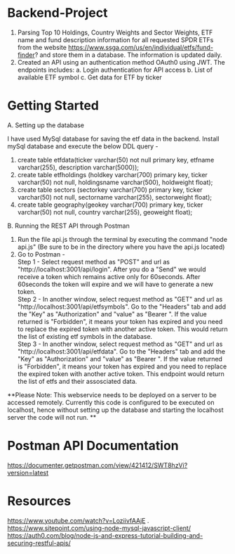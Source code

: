 # Backend-Project
1. Parsing Top 10 Holdings, Country Weights and Sector Weights, ETF name and fund description information for all requested SPDR ETFs from the website https://www.ssga.com/us/en/individual/etfs/fund-finder? and store them in a database. The information is updated daily.
2. Created an API using an authentication method OAuth0 using JWT. The endpoints includes:
    a. Login authentication for API access
    b. List of available ETF symbol
    c. Get data for ETF by ticker

# Getting Started

A. Setting up the database  

I have used MySql database for saving the etf data in the backend.
Install mySql database and execute the below DDL query -
  1. create table etfdata(ticker varchar(50) not null primary key, etfname varchar(255), description varchar(5000));
  2. create table etfholdings (holdkey varchar(700) primary key, ticker varchar(50) not null, holdingsname varchar(500), holdweight float);
  3. create table sectors (sectorkey varchar(700) primary key, ticker varchar(50) not null, sectorname varchar(255), sectorweight float);
  4. create table geography(geokey varchar(700) primary key, ticker varchar(50) not null, country varchar(255), geoweight float);

B. Running the REST API through Postman    
1. Run the file api.js through the terminal by executing the command "node api.js" (Be sure to be in the directory where you have the api.js located)
2. Go to Postman -  
Step 1 - Select request method as "POST" and url as "http://localhost:3001/api/login". After you do a "Send" we would receive a token which remains active only for 60seconds. After 60seconds the token will expire and we will have to generate a new token.  
Step 2 - In another window, select request method as "GET" and url as "http://localhost:3001/api/etfsymbols". Go to the "Headers" tab and add the "Key" as "Authorization" and "value" as "Bearer <Token>". If the value returned is "Forbidden", it means your token has expired and you need to replace the expired token with another active token. This would return the list of existing etf symbols in the database.   
Step 3 - In another window, select request method as "GET" and url as "http://localhost:3001/api/etfdata". Go to the "Headers" tab and add the "Key" as "Authorization" and "value" as "Bearer <Token>". If the value returned is "Forbidden", it means your token has expired and you need to replace the expired token with another active token. This endpoint would return the list of etfs and their assosciated data.

**Please Note: This webservice needs to be deployed on a server to be accessed remotely. Currently this code is configured to be executed on localhost, hence without setting up the database and starting the localhost server the code will not run. **   

# Postman API Documentation
https://documenter.getpostman.com/view/421412/SWT8hzVi?version=latest

# Resources
https://www.youtube.com/watch?v=LoziivfAAjE .    
https://www.sitepoint.com/using-node-mysql-javascript-client/     
https://auth0.com/blog/node-js-and-express-tutorial-building-and-securing-restful-apis/
